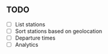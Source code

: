 ## TODO
- [ ] List stations
- [ ] Sort stations based on geolocation
- [ ] Departure times
- [ ] Analytics
